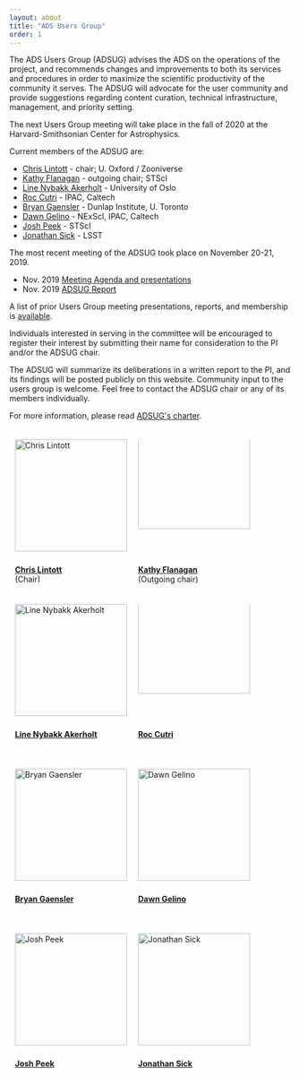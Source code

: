 ```yaml
---
layout: about
title: "ADS Users Group"
order: 1
---
```


<style type="text/css">
.floated_img {
    display: inline-block;
    height: 200px;
    width: 200px;
    float: middle;
    overflow: hidden;
    vertical-align: middle;
    margin-bottom: 10px;
    padding: 10px;
}

.sizedpic {
    width: 100%; 
    float: middle;
    position: relative;
    vertical-align: middle;
    margin-top: 10px;
}
.textlabel {
    height: 50px;
    text-align: left;
    padding-left: 10px;
}

</style>

The ADS Users Group (ADSUG) advises the ADS on the operations of the project, and recommends changes and improvements to both its services and procedures in order to maximize the scientific productivity of the community it serves. The ADSUG will advocate for the user community and provide suggestions regarding content curation, technical infrastructure, management, and priority setting.

The next Users Group meeting will take place in the fall of 2020 at the Harvard-Smithsonian Center for Astrophysics.

Current members of the ADSUG are:

- [Chris Lintott](https://www2.physics.ox.ac.uk/contacts/people/lintott) - chair; U. Oxford / Zooniverse
- [Kathy Flanagan](http://www.stsci.edu/~flanagan/) - outgoing chair; STScI
- [Line Nybakk Akerholt](http://www.ub.uio.no/english/about/people/ureal/urealundervisning/linena/index.html) - University of Oslo
- [Roc Cutri](http://web.ipac.caltech.edu/staff/roc/) - IPAC, Caltech
- [Bryan Gaensler](http://dunlap.utoronto.ca/~bgaensler/) - Dunlap Institute, U. Toronto
- [Dawn Gelino](https://www.ipac.caltech.edu/science/staff/dawn-gelino) - NExScI, IPAC, Caltech
- [Josh Peek](http://user.astro.columbia.edu/~jpeek/) - STScI
- [Jonathan Sick](https://jonathansick.ca/) - LSST

The most recent meeting of the ADSUG took place on November 20-21, 2019.

- Nov. 2019 [Meeting Agenda and presentations](../adsug/past_meetings/2019-11-01-201911-program.html)
- Nov. 2019 [ADSUG Report](http://ads.harvard.edu/adsug/2019/ADSUG_Report_2019.pdf)

A list of prior Users Group meeting presentations, reports, and membership is [available](../adsug/meetings.html).

Individuals interested in serving in the committee will be encouraged to register their interest by submitting their name for consideration to the PI and/or the ADSUG chair.

The ADSUG will summarize its deliberations in a written report to the PI, and its findings will be posted publicly on this website. Community input to the users group is welcome. Feel free to contact the ADSUG chair or any of its members individually.

For more information, please read [ADSUG's charter](../adsug/charter.html).

<div>

<div style="float:left;">
  <div class="floated_img">
    <img class="sizedpic" src="https://www2.physics.ox.ac.uk/sites/default/files/imagecache/profile_image/DSC_0037.jpg"
    alt="Chris Lintott">
  </div>
  <div class="textlabel">
    <p><A HREF="https://www2.physics.ox.ac.uk/contacts/people/lintott"><B>Chris Lintott</B></A> <br>(Chair)</p>
  </div>
</div>
<div style="float: left;">  
  <div class="floated_img">
      <img style="clip-path: inset(40px 0px 0px 0px); margin-top:
		  -30px" class="sizedpic" src="http://www.stsci.edu/~flanagan/images/kaf_front.jpg"
	 alt="Kathy Flanagan">
  </div>
  <div class="textlabel">
  <p><A HREF="http://www.stsci.edu/~flanagan/"><B>Kathy
  Flanagan</B></A> <br>(Outgoing chair)</p>
  </div>
</div>
<div style="float:left;">
  <div class="floated_img">
    <img class="sizedpic" src="http://adsabs.harvard.edu/figs/Linea.jpg"
	 alt="Line Nybakk Akerholt">
  </div>
  <div class="textlabel">
    <p><A HREF="http://www.ub.uio.no/english/about/people/ureal/urealundervisning/linena/index.html"><B>Line Nybakk Akerholt</B></A></p>
  </div>
  </div>  
<div style="float:left;">
  <div class="floated_img">
    <img class="sizedpic" style="clip-path: inset(40px 0px 0px 0px);
	 margin-top: -30px" src="http://wise.ssl.berkeley.edu/images/profile_rcutri.jpg"
	 alt="Roc Cutri">
  </div>
  <div class="textlabel">
    <p><A HREF="http://web.ipac.caltech.edu/staff/roc/"><B>Roc Cutri</B></A></p>
  </div>
  </div>
  <div style="float:left;">
  <div class="floated_img">
    <img class="sizedpic" src="http://dunlap.utoronto.ca/~bgaensler/bmg2010.jpg"
	 alt="Bryan Gaensler ">
  </div>
  <div class="textlabel">
    <p><A HREF="http://dunlap.utoronto.ca/~bgaensler/"><B>Bryan Gaensler</B></A></p>
  </div>
</div>
  <div style="float:left;">
  <div class="floated_img">
    <img class="sizedpic" src="https://www.ipac.caltech.edu/system/people/images/16/thumb/Dawn_Galino.JPG"
	 alt="Dawn Gelino">
  </div>
  <div class="textlabel">
    <p><A HREF="https://www.ipac.caltech.edu/science/staff/dawn-gelino"><B>Dawn Gelino</B></A></p>
  </div>
</div>
<div style="float:left;">
  <div class="floated_img">
    <img class="sizedpic" src="http://www.stsci.edu/~jegpeek/images/eyes.jpg"
    alt="Josh Peek">
  </div>
  <div class="textlabel">
    <p><A HREF="http://user.astro.columbia.edu/~jpeek/"><B>Josh Peek</B></A></p>
  </div>
</div>
<div style="float:left;">
  <div class="floated_img">
    <img class="sizedpic" src="https://static1.squarespace.com/static/56d24dc1746fb93b0ba256bd/56d2538345bf216eb2d67bf6/56d2538345bf216eb2d67bf7/1456624959321/vsco-photo-1.jpg"
	 alt="Jonathan Sick">
  </div>
  <div class="textlabel">
    <p><A HREF="https://jonathansick.ca/"><B>Jonathan Sick</B></A></p>
  </div>
</div>

</div>

<br style="clear:left;"/>

